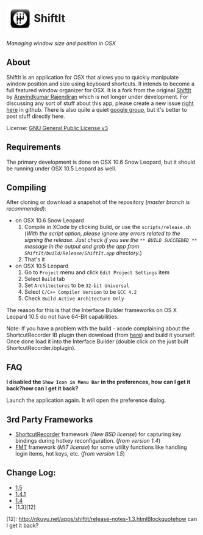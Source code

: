 <h1><img src="https://github.com/fikovnik/ShiftIt/raw/master/artwork/ShiftIt.png" width="72" height="72" valign="middle"/>ShiftIt </h1>

*Managing window size and position in OSX*

About
--------

ShiftIt is an application for OSX that allows you to quickly manipulate window position and size using keyboard shortcuts. It intends to become a full featured window organizer for OSX.
It is a fork from the original [ShiftIt][1] by [Aravindkumar Rajendiran][2] which is not longer under development. For discussing any sort of stuff about this app, please create a new issue [right here][3] in github. There is also quite a quiet [google group][4], but it's better to post stuff directly here.

License: [GNU General Public License v3][5]

Requirements
------------

The primary development is done on OSX 10.6 Snow Leopard, but it should be running under OSX 10.5 Leopard as well.

Compiling
---------

After cloning or download a snapshot of the repository (*master branch
is recommended*):

  * on OSX 10.6 Snow Leopard
       1. Compile in XCode by clicking build, or use the
        `scripts/release.sh` (*With the script option, please ignore any errors related to the signing the release. Just check if you see the `** BUILD SUCCEEDED **` message in the output and grab the app from `ShiftIt/build/Release/ShiftIt.app` directory.*)
       1. That's it
  * on OSX 10.5 Leopard
       1. Go to `Project` menu and click `Edit Project Settings` item
       1. Select `Build` tab
       1. Set `Architectures` to be `32-bit Universal`
       1. Select `C/C++ Compiler Version` to be `GCC 4.2`
       1. Check `Build Active Architecture Only`
	
The reason for this is that the Interface Builder frameworks on OS X Leopard 10.5 do not have 64-Bit capabilities. 

Note: If you have a problem with the build - xcode complaining about the ShortcutRecorder IB plugin then download (from [here][7]) and build it yourself. Once done load it into the Interface Builder (double click on the just built ShortcutRecorder.ibplugin).

FAQ
---

**I disabled the `Show Icon in Menu Bar` in the preferences, how can I get it back?how can I get it back?**

Launch the application again. It will open the preference dialog.

3rd Party Frameworks
--------------------

 * [ShortcutRecorder][7] framework (*New BSD license*) for capturing key bindings during hotkey reconfiguration. (*from version 1.4*)
 * [FMT][8] framework (*MIT license*) for some utility functions like handling login items, hot keys, etc. (*from version 1.5*)

Change Log:
---------------------------

  - [1.5][9]
  - [1.4.1][10]
  - [1.4][11]
  - [1.3][12]


  [1]: http://code.google.com/p/shiftit/
  [2]: http://ca.linkedin.com/in/aravind88
  [3]: https://github.com/fikovnik/ShiftIt/issues
  [4]: http://groups.google.com/group/shiftitapp
  [5]: http://www.gnu.org/licenses/gpl.html
  [7]: http://code.google.com/p/shortcutrecorder/
  [8]: https://github.com/fikovnik/FMT
  [9]: http://nkuyu.net/apps/shiftit/release-notes-1.5.html
  [10]: http://nkuyu.net/apps/shiftit/release-notes-1.4.1.html
  [11]: http://nkuyu.net/apps/shiftit/release-notes-1.4.html
  [12]: http://nkuyu.net/apps/shiftit/release-notes-1.3.htmlBlockquotehow can I get it back?

